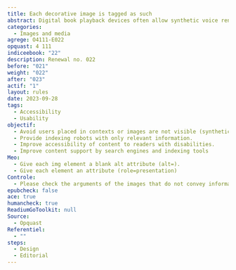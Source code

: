 ```yaml
---
title: Each decorative image is tagged as such
abstract: Digital book playback devices often allow synthetic voice rendering and some disabled users use screen readers to obtain alternative audio or touch rendering. In both cases, textual alternatives to images are rendered, which may disturb understanding or become irritating in the case of decorative images. In order to avoid increasing playback, it is necessary to correctly fill in the decorative function.
categories:
  - Images and media
agrege: O4111-E022
opquast: 4 111
indiceebook: "22"
description: Renewal no. 022
before: "021"
weight: "022"
after: "023"
actif: "1"
layout: rules
date: 2023-09-28
tags:
  - Accessibility
  - Usability
objectif:
  - Avoid users placed in contexts or images are not visible (synthetic voice, screen reader or immersive playback) disturbed by unnecessary information.
  - Provide indexing robots with only relevant information.
  - Improve accessibility of content to readers with disabilities.
  - Improve content support by search engines and indexing tools
Meo:
  - Give each img element a blank alt attribute (alt=).
  - Give each element an attribute (role=presentation)
Controle:
  - Please check the arguments of the images that do not convey information necessary for understanding. This can be done in code or thanks to the array of images available in the ACE report
epubcheck: false
ace: true
humancheck: true
ReadiumGoToolkit: null
Source:
  - Opquast
Referentiel:
  - ""
steps:
  - Design
  - Editorial
---
```

